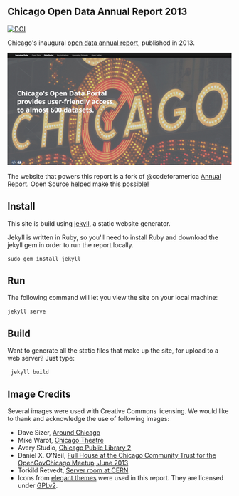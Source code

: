 Chicago Open Data Annual Report 2013
------------------------------------

[![DOI](https://zenodo.org/badge/10063/Chicago/open-data-annual-report-2013.svg)](http://dx.doi.org/10.5281/zenodo.15134)

Chicago's inaugural [open data annual report](http://report.cityofchicago.org/open-data-2013/), published in 2013.

!['Screenshot of Open Data Annual Report 2013'](img/report_screenshot.png)

The website that powers this report is a fork of @codeforamerica [Annual Report](http://github.com/codeforamerica/annual). Open Source helped make this possible!

Install
-------

This site is build using [jekyll](http://jekyllrb.com/), a static website generator. 

Jekyll is written in Ruby, so you'll need to install Ruby and download the jekyll gem in order to run the report locally.

    sudo gem install jekyll

Run
---
The following command will let you view the site on your local machine:

    jekyll serve

Build
-----
Want to generate all the static files that make up the site, for upload to a web server? Just type:

     jekyll build


Image Credits
-------------
Several images were used with Creative Commons licensing. We would like to thank and acknowledge the use of following images:
+ Dave Sizer, [Around Chicago](http://www.flickr.com/photos/aphid00/5917233995/)
+ Mike Warot, [Chicago Theatre](http://www.flickr.com/photos/pagedooley/2718941649)
+ Avery Studio, [Chicago Public Library 2](http://www.flickr.com/photos/juggernautco/9056237679/in/set-72157634153095271)
+ Daniel X. O'Neil, [Full House at the Chicago Community Trust for the OpenGovChicago Meetup, June 2013](http://www.flickr.com/photos/juggernautco/9056237679/in/set-72157634153095271)
+ Torkild Retvedt, [Server room at CERN](http://www.flickr.com/photos/juggernautco/9056237679/in/set-72157634153095271)
+ Icons from [elegant themes](http://www.elegantthemes.com/blog/freebie-of-the-week/beautiful-flat-icons-for-free) were used in this report. They are licensed under [GPLv2](http://www.gnu.org/licenses/gpl-2.0.html).
